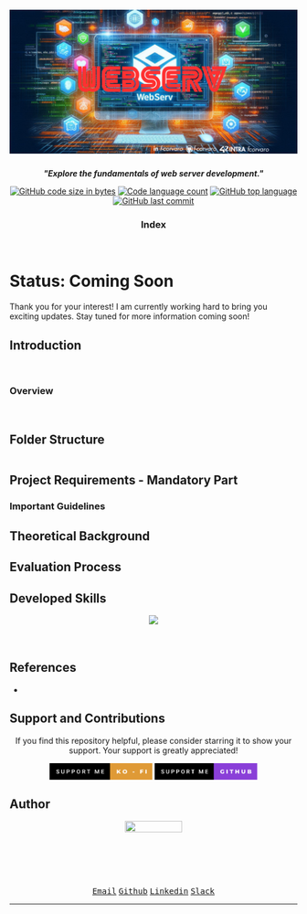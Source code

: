 <h1 align="center"><a href="https://github.com/f-corvaro/WEBSERV">
	<img src="https://github.com/f-corvaro/WEBSERV/blob/main/.extra/webserv.png" alt="WEBSERV">
  </a></h1>
  
<p align="center">
	<b><i>"Explore the fundamentals of web server development."</i></b><br>
</p>
<p align="center" style="text-decoration: none;">
    <a href="https://github.com/f-corvaro/WEBSERV"><img alt="GitHub code size in bytes" src="https://img.shields.io/github/languages/code-size/f-corvaro/WEBSERV?color=blueviolet" /></a>
    <a href="https://github.com/f-corvaro/WEBSERV"><img alt="Code language count" src="https://img.shields.io/github/languages/count/f-corvaro/WEBSERV?color=yellow" /></a>
    <a href="https://github.com/f-corvaro/WEBSERV"><img alt="GitHub top language" src="https://img.shields.io/github/languages/top/f-corvaro/WEBSERV?color=blueviolet" /></a>
    <a href="https://github.com/f-corvaro/WEBSERV"><img alt="GitHub last commit" src="https://img.shields.io/github/last-commit/f-corvaro/WEBSERV?color=yellow" /></a>
</p>

<h3 align="center">Index</h3>
<p align="center">

</p>
<br>

# Status: Coming Soon

Thank you for your interest! I am currently working hard to bring you exciting updates. Stay tuned for more information coming soon!

## Introduction

<p align="justify">

</p>
<br>

### Overview 

<p align="justify">

</p>
<br>

## Folder Structure

<p align="justify">

```
```

<p>

## Project Requirements - Mandatory Part

### Important Guidelines

<p align="justify">

</p>

## Theoretical Background

<p align="justify">

</p>

## Evaluation Process

## Developed Skills

<p align="center">
  <a href="https://skillicons.dev">
    <img src="https://skillicons.dev/icons?i=git,linux" />
  </a>
</p><br>

## References

- []()
  
## Support and Contributions

<p align="center">
If you find this repository helpful, please consider starring it to show your support. Your support is greatly appreciated!</p>

<p align="center">
<a href="https://ko-fi.com/fcorvaro"><img width="180" img align="center" src="https://github.com/f-corvaro/42.common_core/blob/main/.extra/support-me-ko-fi.svg"><alt=""></a>
<a href="https://github.com/sponsors/f-corvaro"><img width="180" img align="center" src="https://github.com/f-corvaro/42.common_core/blob/main/.extra/support-me-github.svg"><alt=""></a>

<br>

## Author

<p align="center"><a href="https://profile.intra.42.fr/users/fcorvaro"><img style="height:auto;" src="https://avatars.githubusercontent.com/u/102758065?v=4" width="100" height="100"alt=""></a>
<p align="center">
<a href="mailto:fcorvaro@student.42roma.it"><kbd>Email</kbd><alt=""></a>
<a href="https://github.com/f-corvaro"><kbd>Github</kbd><alt=""></a>
<a href="https://www.linkedin.com/in/f-corvaro/"><kbd>Linkedin</kbd><alt=""></a>
<a href="https://42born2code.slack.com/team/U050L8XAFLK"><kbd>Slack</kbd><alt=""></a>

<hr/>